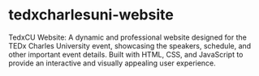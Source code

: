 # tedxcharlesuni-website
TedxCU Website: A dynamic and professional website designed for the TEDx Charles University event, showcasing the speakers, schedule, and other important event details. Built with HTML, CSS, and JavaScript to provide an interactive and visually appealing user experience.
